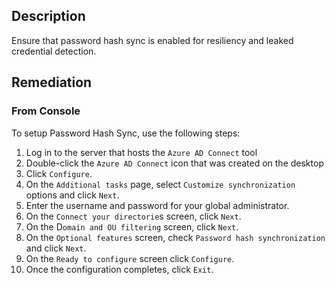 ## Description

Ensure that password hash sync is enabled for resiliency and leaked credential detection.

## Remediation

### From Console

To setup Password Hash Sync, use the following steps:

1. Log in to the server that hosts the `Azure AD Connect` tool
2. Double-click the `Azure AD Connect` icon that was created on the desktop
3. Click `Configure`.
4. On the `Additional tasks` page, select `Customize synchronization `options and click `Next`.
5. Enter the username and password for your global administrator.
6. On the `Connect your directorie`s screen, click `Next`.
7. On the D`omain and OU filtering` screen, click `Next`.
8. On the `Optional features` screen, check `Password hash synchronization` and click `Next`.
9. On the `Ready to configure` screen click `Configure`.
10. Once the configuration completes, click `Exit`.
